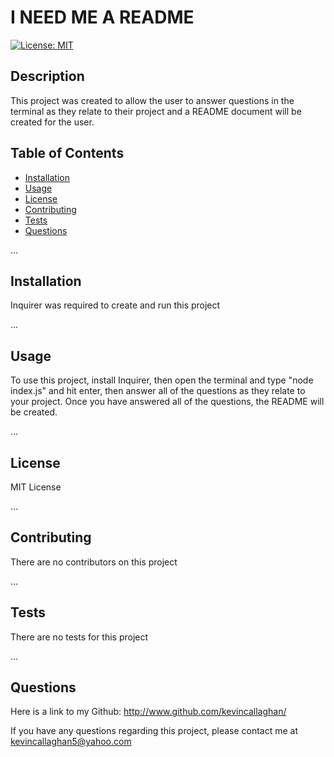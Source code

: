 # I NEED ME A README
  [![License: MIT](https://img.shields.io/badge/License-MIT-yellow.svg)](https://opensource.org/licenses/MIT)

## Description

This project was created to allow the user to answer questions in the terminal as they relate to their project and a README document will be created for the user.

## Table of Contents

- [Installation](#installation)
- [Usage](#usage)
- [License](#license)
- [Contributing](#contributing)
- [Tests](#tests)
- [Questions](#questions)

...

## Installation

Inquirer was required to create and run this project

...

## Usage

To use this project, install Inquirer, then open the terminal and type "node index.js" and hit enter, then answer all of the questions as they relate to your project.  Once you have answered all of the questions, the README will be created.

...

## License

MIT License

...

## Contributing

There are no contributors on this project

...

## Tests

There are no tests for this project

...

## Questions

Here is a link to my Github:  http://www.github.com/kevincallaghan/

If you have any questions regarding this project, please contact me at kevincallaghan5@yahoo.com

